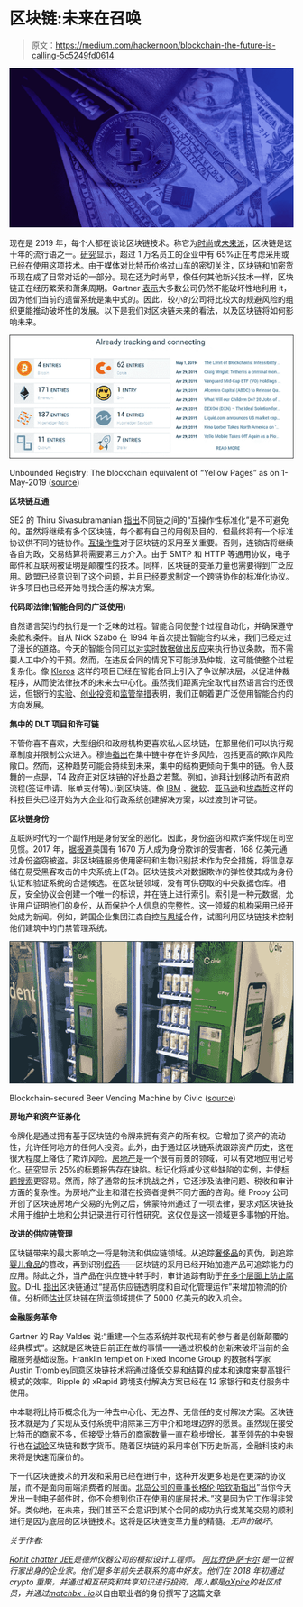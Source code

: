 # 区块链:未来在召唤

> 原文：<https://medium.com/hackernoon/blockchain-the-future-is-calling-5c5249fd0614>

![](img/4b60960a6f37a660d41fc62d1a1218b5.png)

现在是 2019 年，每个人都在谈论区块链技术。称它为[时尚](https://www.forbes.com/sites/toddhixon/2018/09/17/dont-bet-the-farm-on-blockchain-its-looking-like-a-venture-fad/#5ee6000367a0)或[未来派](https://www.forbes.com/sites/geraldfenech/2018/12/15/interview-the-future-is-now-blockchain-and-beyond/#76a8fe5413ff)，区块链是这十年的流行语之一。[研究](https://thenextweb.com/hardfork/2018/09/14/juniper-research-blockchain-deployment/)显示，超过 1 万名员工的企业中有 65%正在考虑采用或已经在使用这项技术。由于媒体对比特币价格过山车的密切关注，区块链和加密货币现在成了日常对话的一部分。现在还为时尚早，像任何其他新兴技术一样，区块链正在经历繁荣和萧条周期。Gartner [表示](https://www.gartner.com/smarterwithgartner/the-irrational-exuberance-that-is-blockchain/)大多数公司仍然不能破坏性地利用 it，因为他们当前的遗留系统是集中式的。因此，较小的公司将比较大的规避风险的组织更能推动破坏性的发展。以下是我们对区块链未来的看法，以及区块链将如何影响未来。

![](img/05f286d45741f48eab1070863398507f.png)

Unbounded Registry: The blockchain equivalent of “Yellow Pages” as on 1-May-2019 ([source](https://unbounded.network/))

**区块链互通**

SE2 的 Thiru Sivasubramanian [指出](https://www.forbes.com/sites/forbestechcouncil/2018/09/06/what-does-the-future-of-blockchain-hold-10-predictions-from-tech-experts/#ee12903301ad)不同链之间的“互操作性标准化”是不可避免的。虽然将继续有多个区块链，每个都有自己的用例及目的，但最终将有一个标准协议供不同的链协作。[互操作性](https://static1.squarespace.com/static/55f73743e4b051cfcc0b02cf/t/5886800ecd0f68de303349b1/1485209617040/Chain+Interoperability.pdf)对于区块链的采用至关重要。否则，连锁店将继续各自为政，交易结算将需要第三方介入。由于 SMTP 和 HTTP 等通用协议，电子邮件和互联网被证明是颠覆性的技术。同样，区块链的变革力量也需要得到广泛应用。欧盟已经意识到了这个问题，并且[已经要求](https://drive.google.com/file/d/16_IrzddZR84hOsEV6j911gMyO6R1RQpu/view)制定一个跨链协作的标准化协议。许多项目也已经开始寻找合适的解决方案。

**代码即法律(智能合同的广泛使用)**

自然语言契约的执行是一个乏味的过程。智能合同使整个过程自动化，并确保遵守条款和条件。自从 Nick Szabo 在 1994 年首次提出智能合约以来，我们已经走过了漫长的道路。今天的智能合同[可以对实时数据做出反应](https://www.technologyreview.com/s/612443/blockchain-smart-contracts-can-finally-have-a-real-world-impact/)来执行协议条款，而不需要人工中介的干预。然而，在违反合同的情况下可能涉及仲裁，这可能使整个过程复杂化。像 [Kleros](https://kleros.io/) 这样的项目已经在智能合同上引入了争议解决层，以促进仲裁程序，从而使法律技术的未来去中心化。虽然我们距离完全取代自然语言合约还很远，但银行的[实验](https://www.coindesk.com/russias-sberbank-uses-smart-contract-to-settle-three-way-repo-deal)、[创业投资](https://www.coindesk.com/japanese-bank-nomura-invests-in-smart-contract-auditing-startup-quantstamp)和[监管举措](https://www.coindesk.com/connecticut-lawmakers-seek-to-legalize-blockchain-smart-contracts)表明，我们正朝着更广泛使用智能合约的方向发展。

**集中的 DLT 项目和许可链**

不管你喜不喜欢，大型组织和政府机构更喜欢私人区块链，在那里他们可以执行规章制度并限制公众进入。穆迪[指出](https://www.coindesk.com/bond-rating-agency-moodys-warns-on-risks-of-private-blockchains)在集中链中存在许多风险，包括更高的欺诈风险敞口。然而，这种趋势可能会持续到未来，集中的结构更倾向于集中的链。令人鼓舞的一点是，T4 政府正对区块链的好处趋之若鹜。例如，迪拜[计划](https://www.forbes.com/sites/suparnadutt/2017/12/18/dubai-sets-sights-on-becoming-the-worlds-first-blockchain-powered-government/#a6aaf2c454ba)移动所有政府流程(签证申请、账单支付等)。)到区块链。像 [IBM](https://www.ibm.com/in-en/blockchain) 、[微软](https://azure.microsoft.com/en-us/features/blockchain-workbench/)、[亚马逊](https://aws.amazon.com/managed-blockchain/)和[埃森哲](https://www.accenture.com/us-en/services/blockchain-index)这样的科技巨头已经开始为大企业和行政系统创建解决方案，以过渡到许可链。

**区块链身份**

互联网时代的一个副作用是身份安全的恶化。因此，身份盗窃和欺诈案件现在司空见惯。2017 年，[据报道](https://www.iii.org/fact-statistic/facts-statistics-identity-theft-and-cybercrime)美国有 1670 万人成为身份欺诈的受害者，168 亿美元通过身份盗窃被盗。非区块链服务使用密码和生物识别技术作为安全措施，将信息存储在易受黑客攻击的中央系统上(T2)。区块链技术对数据欺诈的弹性使其成为身份认证和验证系统的合适候选。在区块链领域，没有可供窃取的中央数据仓库。相反，安全协议会创建一个唯一的标识，并在链上进行索引。索引是一种元数据，允许用户证明他们的身份，从而保护个人信息的完整性。这一领域的机构采用已经开始成为新闻。例如，跨国企业集团江森自控[与思域](https://www.forbes.com/sites/darrynpollock/2018/12/13/vinny-lingham-we-need-real-blockchain-use-cases-as-civic-partners-with-johnson-controls/#6b3372075047)合作，试图利用区块链技术控制他们建筑中的门禁管理系统。

![](img/b0c6311675c0b15508ca781cd2fa0770.png)

Blockchain-secured Beer Vending Machine by Civic ([source](https://www.coindesk.com/you-can-now-pre-order-this-15000-crypto-powered-beer-vending-machine))

**房地产和资产证券化**

令牌化是通过拥有基于区块链的令牌来拥有资产的所有权。它增加了资产的流动性，允许任何地方的任何人投资。此外，由于通过区块链系统跟踪资产历史，这在很大程度上降低了欺诈风险。[房地产](/@aXpire/tokenizing-real-estate-an-overview-39ddca7c0390)是一个很有前景的领域，可以有效地应用记号化。[研究](https://www.alta.org/press/TitleInsuranceOverview.pdf)显示 25%的标题报告存在缺陷。标记化将减少这些缺陷的实例，并使[标题搜索](https://www.forbes.com/sites/forbesrealestatecouncil/2018/06/22/will-the-power-of-blockchain-mean-the-end-of-title-insurance-companies-in-20-years/#19ae805d342a)更容易。然而，除了通常的技术挑战之外，它还涉及法律问题、税收和审计方面的复杂性。为房地产业主和潜在投资者提供不同方面的咨询。继 Propy 公司开创了区块链房地产交易的先例之后，佛蒙特州通过了一项法律，要求对区块链技术用于维护土地和公共记录进行可行性研究。这仅仅是这一领域更多事物的开始。

**改进的供应链管理**

区块链带来的最大影响之一将是物流和供应链领域。从追踪[奢侈品](https://www.coindesk.com/louis-vuitton-owner-lvmh-is-launching-a-blockchain-to-track-luxury-goods)的真伪，到追踪[婴儿食品](https://blogs.wsj.com/cio/2018/08/01/farm-to-cradle-nestle-experiments-with-tracking-gerber-baby-food-on-the-blockchain/)的篡改，再到识别[假药](https://thenextweb.com/hardfork/2019/01/18/saps-new-blockchain-project-helps-weed-out-counterfeit-drugs/)——区块链的采用已经开始加速产品可追踪能力的应用。除此之外，当产品在供应链中转手时，审计追踪有助于[在多个层面上防止腐败](https://www.weforum.org/agenda/2019/04/3-ways-blockchain-global-supply-chains/)。DHL [指出](https://www.logistics.dhl/content/dam/dhl/global/core/documents/pdf/glo-core-blockchain-trend-report.pdf)区块链通过“提高供应链透明度和自动化管理运作”来增加物流的价值。分析师[估计](https://www.marketwatch.com/story/blockchain-bitcoins-underlying-technology-could-next-disrupt-the-transportation-sector-2017-12-01)区块链在货运领域提供了 5000 亿美元的收入机会。

**金融服务革命**

Gartner 的 Ray Valdes 说:“重建一个生态系统并取代现有的参与者是创新颠覆的经典模式”。这就是区块链目前正在做的事情——通过积极的创新来破坏当前的金融服务基础设施。Franklin templet on Fixed Income Group 的数据科学家 Austin Trombley[同意](https://seekingalpha.com/article/4245581-podcast-technology-finance-future-blockchain-technology-cryptocurrencies)区块链技术将通过降低交易和结算的成本和速度来提高银行模式的效率。Ripple 的 xRapid 跨境支付解决方案已经在 12 家银行和支付服务中使用。

中本聪将比特币概念化为一种去中心化、无边界、无信任的支付解决方案。区块链技术就是为了实现从支付系统中消除第三方中介和地理边界的愿景。虽然现在接受比特币的商家不多，但接受比特币的商家数量一直在稳步增长。甚至领先的中央银行也在[试验](http://www3.weforum.org/docs/WEF_Central_Bank_Activity_in_Blockchain_DLT.pdf)区块链和数字货币。随着区块链的采用率创下历史新高，金融科技的未来将是快速而廉价的。

下一代区块链技术的开发和采用已经在进行中，这种开发更多地是在更深的协议层，而不是面向前端消费者的层面。[北岛公司的董事长格伦·哈钦斯指出](https://www.cnbc.com/2019/01/23/bitcoin-price-going-to-zero-davos-future-of-blockchain-tech-.html)“当你今天发出一封电子邮件时，你不会想到你正在使用的底层技术。”这是因为它工作得非常好。类似地，在未来，我们甚至不会意识到某个合同的成功执行或某笔交易的顺利进行是因为底层的区块链技术。这将是区块链变革力量的精髓。*无声的破坏*。

*关于作者:*

[*Rohit chatter JEE*](/@rohitchatterjee_6181)*是德州仪器公司的模拟设计工程师。* [*阿比乔伊·萨卡尔*](/@SarkarAbhijoy) *是一位银行家出身的企业家。他们是多年前失去联系的高中好友。他们在 2018 年初通过 crypto 重聚，并通过相互研究和共享知识进行投资。两人都是*[*aXpire*](http://AXPR.io)*的社区成员，并通过*[*matchbx . io*](http://matchbx.io)以自由职业者的身份撰写了这篇文章